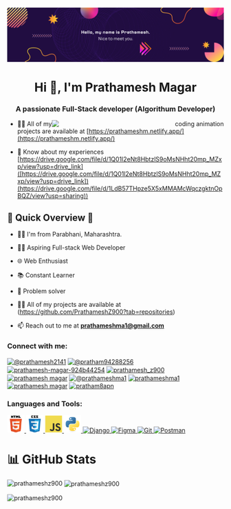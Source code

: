 ![logo](logo.png)

<h1 align="center">Hi 👋, I'm Prathamesh Magar</h1>
<h3 align="center">A passionate Full-Stack developer (Algorithum Developer)</h3>

<p align="right"><img align="right" alt="coding animation" width="400" src="https://user-images.githubusercontent.com/55389276/140866485-8fb1c876-9a8f-4d6a-98dc-08c4981eaf70.gif"> </p>

- 👨‍💻 All of my projects are available at [https://prathameshm.netlify.app/](https://prathameshm.netlify.app/)

- 📄 Know about my experiences [https://drive.google.com/file/d/1Q01l2eNt8HbtzlS9oMsNHht20mp_MZxp/view?usp=drive_link]([https://drive.google.com/file/d/1Q01l2eNt8HbtzlS9oMsNHht20mp_MZxp/view?usp=drive_link])(https://drive.google.com/file/d/1LdB57THpze5X5xMMAMcWqczgktnOpBQZ/view?usp=sharing))

## 🚀 Quick Overview 🚀
- 👨‍💻 I'm from Parabhani, Maharashtra.
- 👨‍💻 Aspiring Full-stack Web Developer
- 🌐 Web Enthusiast
- 📚 Constant Learner
- 🚀 Problem solver

- 👨‍💻 All of my projects are available at (https://github.com/PrathameshZ900?tab=repositories)

- 📫 Reach out to me at **prathameshma1@gmail.com**


<h3 align="left">Connect with me:</h3>
<p align="left">
<a href="https://codepen.io/@prathamesh2141" target="blank"><img align="center" src="https://raw.githubusercontent.com/rahuldkjain/github-profile-readme-generator/master/src/images/icons/Social/codepen.svg" alt="@prathamesh2141" height="30" width="40" /></a>
<a href="https://twitter.com/@pratham94288256" target="blank"><img align="center" src="https://raw.githubusercontent.com/rahuldkjain/github-profile-readme-generator/master/src/images/icons/Social/twitter.svg" alt="@pratham94288256" height="30" width="40" /></a>
<a href="https://linkedin.com/in/prathamesh-magar-924b44254" target="blank"><img align="center" src="https://raw.githubusercontent.com/rahuldkjain/github-profile-readme-generator/master/src/images/icons/Social/linked-in-alt.svg" alt="prathamesh-magar-924b44254" height="30" width="40" /></a>
<a href="https://instagram.com/prathamesh_z900" target="blank"><img align="center" src="https://raw.githubusercontent.com/rahuldkjain/github-profile-readme-generator/master/src/images/icons/Social/instagram.svg" alt="prathamesh_z900" height="30" width="40" /></a>
<a href="https://www.youtube.com/c/prathamesh magar" target="blank"><img align="center" src="https://raw.githubusercontent.com/rahuldkjain/github-profile-readme-generator/master/src/images/icons/Social/youtube.svg" alt="prathamesh magar" height="30" width="40" /></a>
<a href="https://www.hackerrank.com/@prathameshma1" target="blank"><img align="center" src="https://raw.githubusercontent.com/rahuldkjain/github-profile-readme-generator/master/src/images/icons/Social/hackerrank.svg" alt="@prathameshma1" height="30" width="40" /></a>
<a href="https://www.leetcode.com/prathameshma1" target="blank"><img align="center" src="https://raw.githubusercontent.com/rahuldkjain/github-profile-readme-generator/master/src/images/icons/Social/leet-code.svg" alt="prathameshma1" height="30" width="40" /></a>
<a href="https://www.hackerearth.com/prathamesh magar" target="blank"><img align="center" src="https://raw.githubusercontent.com/rahuldkjain/github-profile-readme-generator/master/src/images/icons/Social/hackerearth.svg" alt="prathamesh magar" height="30" width="40" /></a>
<a href="https://auth.geeksforgeeks.org/user/pratham8apn" target="blank"><img align="center" src="https://raw.githubusercontent.com/rahuldkjain/github-profile-readme-generator/master/src/images/icons/Social/geeks-for-geeks.svg" alt="pratham8apn" height="30" width="40" /></a>
</p>


<h3 align="left">Languages and Tools:</h3>
<p align="left"> 
  <a href="https://www.w3.org/html/" target="_blank" rel="noreferrer"> 
    <img src="https://raw.githubusercontent.com/devicons/devicon/master/icons/html5/html5-original-wordmark.svg" alt="HTML5" width="40" height="40"/> 
  </a> 
  <a href="https://www.w3schools.com/css/" target="_blank" rel="noreferrer"> 
    <img src="https://raw.githubusercontent.com/devicons/devicon/master/icons/css3/css3-original-wordmark.svg" alt="CSS3" width="40" height="40"/> 
  </a> 
  <a href="https://developer.mozilla.org/en-US/docs/Web/JavaScript" target="_blank" rel="noreferrer"> 
    <img src="https://raw.githubusercontent.com/devicons/devicon/master/icons/javascript/javascript-original.svg" alt="JavaScript" width="40" height="40"/> 
  </a> 
  <a href="https://www.python.org" target="_blank" rel="noreferrer"> 
    <img src="https://raw.githubusercontent.com/devicons/devicon/master/icons/python/python-original.svg" alt="Python" width="40" height="40"/> 
  </a> 
  <a href="https://www.djangoproject.com/" target="_blank" rel="noreferrer"> 
    <img src="https://cdn.worldvectorlogo.com/logos/django.svg" alt="Django" width="40" height="40"/> 
  </a> 
  <a href="https://www.figma.com/" target="_blank" rel="noreferrer"> 
    <img src="https://www.vectorlogo.zone/logos/figma/figma-icon.svg" alt="Figma" width="40" height="40"/> 
  </a> 
  <a href="https://git-scm.com/" target="_blank" rel="noreferrer"> 
    <img src="https://www.vectorlogo.zone/logos/git-scm/git-scm-icon.svg" alt="Git" width="40" height="40"/> 
  </a> 
  <a href="https://postman.com" target="_blank" rel="noreferrer"> 
    <img src="https://www.vectorlogo.zone/logos/getpostman/getpostman-icon.svg" alt="Postman" width="40" height="40"/> 
  </a> 
</p>




<h1 align="left">📊 GitHub Stats</h1>

<p><img align="left" src="https://github-readme-stats.vercel.app/api/top-langs?username=prathameshz900&show_icons=true&locale=en&layout=compact" alt="prathameshz900" /></p>

<p>&nbsp;<img align="center" src="https://github-readme-stats.vercel.app/api?username=prathameshz900&show_icons=true&locale=en" alt="prathameshz900" /></p>

<p><img align="center" src="https://github-readme-streak-stats.herokuapp.com/?user=prathameshz900&" alt="prathameshz900" /></p>
